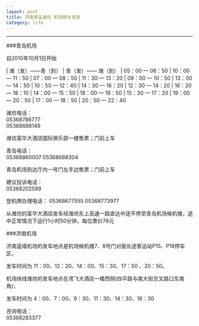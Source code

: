 ```yaml
---
layout: post
title: 济南青岛潍坊 机场相关信息
category: life
---
```



---

###青岛机场

自2010年10月1日开始

| 潍（发）——青（到）    |       青（发）—— 潍（到）
| 05：00        —         06：50      |        10：00        —        11：50 
| 07：00        —         08：50      |        11：30        —        13：20
| 09：00        —         10：50      |        13：00        —        14：50
| 10：50        —         12：40      |        14：30        —        16：20
| 12：30        —         14：20      |        16：20        —        18：10
| 14：00        —         15：50      |        18：00        —        19：50
| 15：30        —         17：20      |        19：00        —        20：50
| 17：00        —         18：50      |        20：50        —        22：40

潍坊电话：  
05368786777  
05368688149       

潍坊富华大酒店国际俱乐部一楼售票；门前上车  

青岛电话：  
05368860007
05368688304        

青岛机场到达厅内一号门左手边售票；门前上车  

建议投诉电话：  
05368202599   

登机牌办理电话：
05368677555
05368773977

从潍坊的富华大酒店发车经潍坊东上高速一路直达中途不停至青岛机场候机楼，途中正常情况下运行1小时50分钟，每位票价78元

###济南机场

济南遥墙机场的发车地点是机场候机楼7、8号门对面长途客运站P15、P16停车区，

发车时间为 11：00、12：20、14：00、15：30、17：50 、20：50。

机场快线潍坊的发车地点在鸢飞大酒店一楼西侧(四平路与南大街交叉路口东南角)，

发车时间为 4：00、7：00、9：30、11：30、14：30、16：30

咨询电话：  
05368283377
